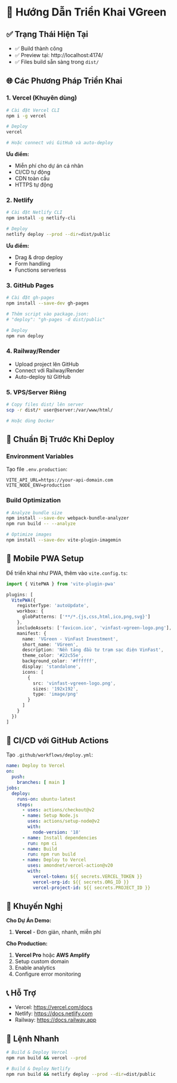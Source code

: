 # 🚀 Hướng Dẫn Triển Khai VGreen

## ✅ Trạng Thái Hiện Tại
- ✅ Build thành công
- ✅ Preview tại: http://localhost:4174/
- ✅ Files build sẵn sàng trong `dist/`

## 🌐 Các Phương Pháp Triển Khai

### 1. **Vercel (Khuyên dùng)**
```bash
# Cài đặt Vercel CLI
npm i -g vercel

# Deploy
vercel

# Hoặc connect với GitHub và auto-deploy
```

**Ưu điểm:**
- Miễn phí cho dự án cá nhân
- CI/CD tự động
- CDN toàn cầu
- HTTPS tự động

### 2. **Netlify**
```bash
# Cài đặt Netlify CLI
npm install -g netlify-cli

# Deploy
netlify deploy --prod --dir=dist/public
```

**Ưu điểm:**
- Drag & drop deploy
- Form handling
- Functions serverless

### 3. **GitHub Pages**
```bash
# Cài đặt gh-pages
npm install --save-dev gh-pages

# Thêm script vào package.json:
# "deploy": "gh-pages -d dist/public"

# Deploy
npm run deploy
```

### 4. **Railway/Render**
- Upload project lên GitHub
- Connect với Railway/Render
- Auto-deploy từ GitHub

### 5. **VPS/Server Riêng**
```bash
# Copy files dist/ lên server
scp -r dist/* user@server:/var/www/html/

# Hoặc dùng Docker
```

## 🔧 Chuẩn Bị Trước Khi Deploy

### Environment Variables
Tạo file `.env.production`:
```env
VITE_API_URL=https://your-api-domain.com
VITE_NODE_ENV=production
```

### Build Optimization
```bash
# Analyze bundle size
npm install --save-dev webpack-bundle-analyzer
npm run build -- --analyze

# Optimize images
npm install --save-dev vite-plugin-imagemin
```

## 📱 Mobile PWA Setup
Để triển khai như PWA, thêm vào `vite.config.ts`:
```typescript
import { VitePWA } from 'vite-plugin-pwa'

plugins: [
  VitePWA({
    registerType: 'autoUpdate',
    workbox: {
      globPatterns: ['**/*.{js,css,html,ico,png,svg}']
    },
    includeAssets: ['favicon.ico', 'vinfast-vgreen-logo.png'],
    manifest: {
      name: 'VGreen - VinFast Investment',
      short_name: 'VGreen',
      description: 'Nền tảng đầu tư trạm sạc điện VinFast',
      theme_color: '#22c55e',
      background_color: '#ffffff',
      display: 'standalone',
      icons: [
        {
          src: 'vinfast-vgreen-logo.png',
          sizes: '192x192',
          type: 'image/png'
        }
      ]
    }
  })
]
```

## 🔄 CI/CD với GitHub Actions
Tạo `.github/workflows/deploy.yml`:
```yaml
name: Deploy to Vercel
on:
  push:
    branches: [ main ]
jobs:
  deploy:
    runs-on: ubuntu-latest
    steps:
      - uses: actions/checkout@v2
      - name: Setup Node.js
        uses: actions/setup-node@v2
        with:
          node-version: '18'
      - name: Install dependencies
        run: npm ci
      - name: Build
        run: npm run build
      - name: Deploy to Vercel
        uses: amondnet/vercel-action@v20
        with:
          vercel-token: ${{ secrets.VERCEL_TOKEN }}
          vercel-org-id: ${{ secrets.ORG_ID }}
          vercel-project-id: ${{ secrets.PROJECT_ID }}
```

## 🎯 Khuyến Nghị

**Cho Dự Án Demo:**
1. **Vercel** - Đơn giản, nhanh, miễn phí

**Cho Production:**
1. **Vercel Pro** hoặc **AWS Amplify**
2. Setup custom domain
3. Enable analytics
4. Configure error monitoring

## 📞 Hỗ Trợ
- Vercel: https://vercel.com/docs
- Netlify: https://docs.netlify.com
- Railway: https://docs.railway.app

## 🚀 Lệnh Nhanh
```bash
# Build & Deploy Vercel
npm run build && vercel --prod

# Build & Deploy Netlify  
npm run build && netlify deploy --prod --dir=dist/public
```

